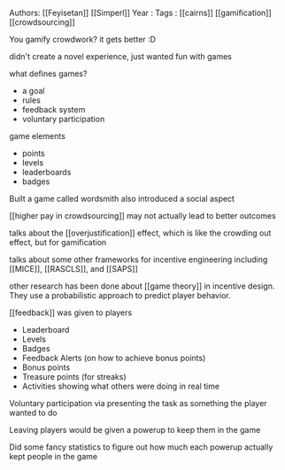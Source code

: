 Authors: [[Feyisetan]] [[Simperl]]
Year   :
Tags   : [[cairns]] [[gamification]] [[crowdsourcing]]

You gamify crowdwork? it gets better :D

didn't create a novel experience, just wanted fun with games

what defines games?
 - a goal
 - rules
 - feedback system
 - voluntary participation

game elements
 - points
 - levels
 - leaderboards
 - badges

Built a game called wordsmith also introduced a social aspect

[[higher pay in crowdsourcing]] may not actually lead to better outcomes

talks about the [[overjustification]] effect, which is like the crowding out effect, but for gamification

talks about some other frameworks for incentive engineering including [[MICE]], [[RASCLS]], and [[SAPS]]

other research has been done about [[game theory]] in incentive design. They use a probabilistic approach to predict player behavior.

[[feedback]] was given to players
 - Leaderboard
 - Levels
 - Badges
 - Feedback Alerts (on how to achieve bonus points)
 - Bonus points
 - Treasure points (for streaks)
 - Activities showing what others were doing in real time

Voluntary participation via presenting the task as something the player wanted to do

Leaving players would be given a powerup to keep them in the game

Did some fancy statistics to figure out how much each powerup actually kept people in the game
